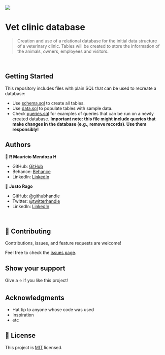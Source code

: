 ![](https://img.shields.io/badge/Microverse-blueviolet)

# Vet clinic database

> Creation and use of a relational database for the initial data structure of a veterinary clinic. Tables will be created to store the information of the animals, owners, employees and visitors.

<br>

## Getting Started

This repository includes files with plain SQL that can be used to recreate a database:

- Use [schema.sql](./schema.sql) to create all tables.
- Use [data.sql](./data.sql) to populate tables with sample data.
- Check [queries.sql](./queries.sql) for examples of queries that can be run on a newly created database. **Important note: this file might include queries that make changes in the database (e.g., remove records). Use them responsibly!**


## Authors

👤 **R Mauricio Mendoza H**

- GitHub: [GitHub](https://github.com/rbreva)
- Behance: [Behance](https://www.behance.net/rbreva)
- LinkedIn: [LinkedIn](https://www.linkedin.com/in/r-mauricio-mendoza-huerta-0782a9166/)

👤 **Justo Rago**

- GitHub: [@githubhandle](https://github.com/asdt560)
- Twitter: [@twitterhandle](https://twitter.com/JustoRago)
- LinkedIn: [LinkedIn]( www.linkedin.com/in/justo-rago-0714b5208)

<br>

## 🤝 Contributing

Contributions, issues, and feature requests are welcome!

Feel free to check the [issues page](https://github.com/rbreva/vet-clinic-database/issues).

## Show your support

Give a ⭐️ if you like this project!

## Acknowledgments

- Hat tip to anyone whose code was used
- Inspiration
- etc

## 📝 License

This project is [MIT](./MIT.md) licensed.
